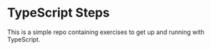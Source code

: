 # TypeScript Steps

This is a simple repo containing exercises to get up and running with TypeScript.
